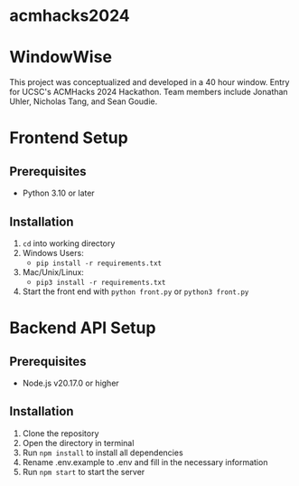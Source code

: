 # acmhacks2024

# WindowWise

This project was conceptualized and developed in a 40 hour window.
Entry for UCSC's ACMHacks 2024 Hackathon.
Team members include Jonathan Uhler, Nicholas Tang, and Sean Goudie.

# Frontend Setup

## Prerequisites

-    Python 3.10 or later

## Installation

1. `cd` into working directory
2. Windows Users:
     - `pip install -r requirements.txt`
3. Mac/Unix/Linux:
     - `pip3 install -r requirements.txt`
4. Start the front end with `python front.py` or `python3 front.py`

# Backend API Setup

## Prerequisites

-   Node.js v20.17.0 or higher

## Installation

1. Clone the repository
2. Open the directory in terminal
3. Run `npm install` to install all dependencies
4. Rename .env.example to .env and fill in the necessary information
5. Run `npm start` to start the server
